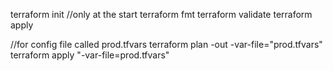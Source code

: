 terraform init   //only at the start
terraform fmt
terraform validate
terraform apply

//for config file called prod.tfvars
terraform plan -out -var-file="prod.tfvars"
terraform apply "-var-file=prod.tfvars"
